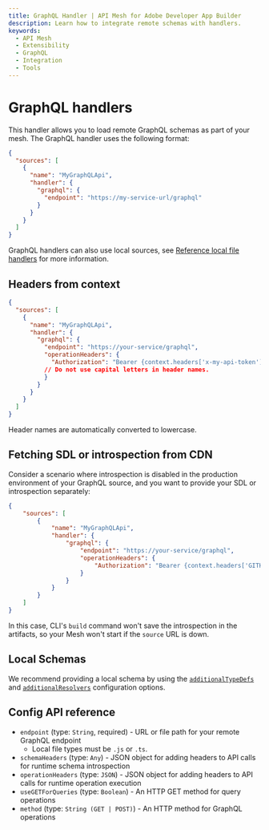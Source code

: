 ```yaml
---
title: GraphQL Handler | API Mesh for Adobe Developer App Builder
description: Learn how to integrate remote schemas with handlers.
keywords:
  - API Mesh
  - Extensibility
  - GraphQL
  - Integration
  - Tools
---
```


# GraphQL handlers

This handler allows you to load remote GraphQL schemas as part of your mesh. The GraphQL handler uses the following format:

```json
{
  "sources": [
    {
      "name": "MyGraphQLApi",
      "handler": {
        "graphql": {
          "endpoint": "https://my-service-url/graphql"
        }
      }
    }
  ]
}
```

GraphQL handlers can also use local sources, see [Reference local file handlers](../handlers/index.md#reference-local-files-in-handlers) for more information.

## Headers from context

```json
{
  "sources": [
    {
      "name": "MyGraphQLApi",
      "handler": {
        "graphql": {
          "endpoint": "https://your-service/graphql",
          "operationHeaders": {
            "Authorization": "Bearer {context.headers['x-my-api-token']}"
          // Do not use capital letters in header names.
          }
        }
      }
    }
  ]
}
```

<InlineAlert variant="info" slots="text"/>

Header names are automatically converted to lowercase.

<!--
### From Environment Variable

```json
{
  "sources": [
    {
      "name": "MyGraphQLApi",
      "handler": {
        "graphql": {
        "endpoint": "https://my-service-url/graphql",
          "operationHeaders": {
            "Authorization": "Bearer {env.MY_API_TOKEN}"
          }
        }
      }
    }
  ]
}
``` -->

## Fetching SDL or introspection from CDN

Consider a scenario where introspection is disabled in the production environment of your GraphQL source, and you want to provide your SDL or introspection separately:

```json
{
    "sources": [
        {
            "name": "MyGraphQLApi",
            "handler": {
                "graphql": {
                    "endpoint": "https://your-service/graphql",
                    "operationHeaders": {
                        "Authorization": "Bearer {context.headers['GITHUB_TOKEN']}"
                    }
                }
            }
        }
    ]
}
```

In this case, CLI's `build` command won't save the introspection in the artifacts, so your Mesh won't start if the `source` URL is down.

## Local Schemas

We recommend providing a local schema by using the [`additionalTypeDefs`](../../gateway/extending-unified-schema.md) and [`additionalResolvers`](../multiple-apis.md#extending-graphql-schema-with-additionaltypedefs) configuration options.
<!-- 
## Fetch Strategies and Multiple HTTP endpoints for the same source

If you want to have an advanced fetch strategy for the GraphQL source such as retrying twice or timeout in 30 seconds etc.
Also, you can have different HTTP endpoints for a single source, and you can configure Mesh to get a better execution flow.

For example, you can make a request to both endpoints and return the fastest response with `race` strategy.

All `fetch` strategies can be combined to create the ultimate execution flow:

### `retry`

The `retry` mechanism allows you to specify the retry attempts for a single GraphQL endpoint/source.

The retry flow will execute in both conditions: a network error, or due to a runtime error.

```json
{
    "sources": [
        {
            "name": "uniswapv2",
            "handler": {
                "graphql": {
                    "endpoint": "https://api.thegraph.com/subgraphs/name/uniswap/uniswap-v2",
                    "retry": 2
                }
            }
        }
    ]
}
```

### `timeout`

The `timeout` mechanism allows you to specify the `timeout` for a given GraphQL endpoint.

```json
{
    "sources": [
        {
            "name": "uniswapv2",
            "handler": {
                "graphql": {
                    "endpoint": "https://api.thegraph.com/subgraphs/name/uniswap/uniswap-v2",
                    "timeout": 5000
                }
            }
        }
    ]
}
```

### `fallback`

The `fallback` mechanism allows you to specify more than one GraphQL endpoint, for the same source.

This is helpful if you have a fallback endpoint for the same GraphQL API.

```json
{
    "sources": [
        {
            "name": "uniswapv2",
            "handler": {
                "graphql": {
                    "strategy": "fallback",
                    "sources": [
                        {
                            "endpoint": "https://bad-uniswap-v2-api.com",
                            "retry": 2,
                            "timeout": 5000
                        },
                        {
                            "endpoint": "https://api.thegraph.com/subgraphs/name/uniswap/uniswap-v2"
                        }
                    ]
                }
            }
        }
    ]
}
```

### `race`

The `race` mechanism allows you to specify more than one GraphQL endpoint, for the same source, and race on every execution.

If you have different places that the service is deployed, this is useful to get the fastest response by racing them.

```json
{
    "sources": [
        {
            "name": "uniswapv2",
            "handler": {
                "graphql": {
                    "strategy": "race",
                    "sources": [
                        {
                            "endpoint": "https://bad-uniswap-v2-api.com"
                        },
                        {
                            "endpoint": "https://api.thegraph.com/subgraphs/name/uniswap/uniswap-v2"
                        }
                    ]
                }
            }
        }
    ]
}
``` -->

## Config API reference

-  `endpoint` (type: `String`, required) - URL or file path for your remote GraphQL endpoint
   -  Local file types must be `.js` or `.ts`.
-  `schemaHeaders` (type: `Any`) - JSON object for adding headers to API calls for runtime schema introspection
-  `operationHeaders` (type: `JSON`) - JSON object for adding headers to API calls for runtime operation execution
-  `useGETForQueries` (type: `Boolean`) - An HTTP GET method for query operations
-  `method` (type: `String (GET | POST)`) - An HTTP method for GraphQL operations
<!-- 
`customFetch` (type: `Any`) - Path to a custom W3 Compatible Fetch Implementation
`webSocketImpl` (type: `String`) - Path to a custom W3 Compatible WebSocket Implementation
`introspection` (type: `String`) - Path to the introspection
You can separately give schema introspection
`multipart` (type: `Boolean`) - Enable multipart/form data in order to support file uploads
`subscriptionsProtocol` (type: `String (SSE | WS | LEGACY_WS)`) - SSE - Server Sent Events
WS - New graphql-ws
LEGACY_WS - Legacy subscriptions-transport-ws
`retry` (type: `Int`) - Retry attempts if fails
`timeout` (type: `Int`) - Timeout in milliseconds
`batch` (type: `Boolean`) - Enable/Disable automatic query batching 
-->
